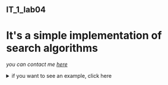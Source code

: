 ## IT_1_lab04
# It's a simple implementation of search algorithms
*you can contact me [here](https://vk.com/randomunrandom)*

<details> 
  <summary>if you want to see an example, click here </summary>
   <h> input search request он же не наполеон
you typed:  он же не наполеон 
*because python console doesn't sopport formating key words would be encapsulated in '!!!'*
method 1:
1: tom: 3 chapter: 1 part: 6
Дюрок сказал, что император !!!Наполеон!!! примет русского генерала перед своей прогулкой.После нескольких минут ожидания дежурный камергер вышел в большую приемную ...
2: tom: 3 chapter: 1 part: 7
После всего того, что сказал ему !!!Наполеон,!!! после этих взрывов гнева и после последних сухо сказанных слов:«Je ne vous retiens plus, general, vous recevrez ma lettre», Балашев был уверен, что ...
3: tom: 4 chapter: 2 part: 18
везде отступает, но неприятель, !!!не!!! дожидаясь его отступления, бежит назад, в противную сторону.Историки Наполеона описывают нам искусный маневр его на ...
4: tom: 3 chapter: 2 part: 34
Подкрепления? – сказал !!!Наполеон!!! с строгим удивлением, как бы !!!не!!! понимая его слов и глядя на красивого мальчика адъютанта с ...
5: tom: 3 chapter: 2 part: 26
-----------------------------------
!!!не!!! входя в палатку, остановился, разговорясь с знакомыми генералами, у входа в нее.Император !!!Наполеон!!! еще !!!не!!! выходил из своей спальни ...
6: tom: 4 chapter: 2 part: 8
!!!Наполеон!!! вступает в Москву после блестящей победы de la Moskowa; сомнения в победе !!!не!!! может быть, так как поле сражения ...
7: tom: 3 chapter: 2 part: 7
Историк Наполеона Тьер, так !!!же,!!! как и другие историки Наполеона, говорит, стараясь оправдать своего героя, что !!!Наполеон!!! был привлечен к ...
8: tom: 3 chapter: 2 part: 29
Вернувшись после второй озабоченной поездки по линии, !!!Наполеон!!! сказал:– Шахматы поставлены, игра начнется завтра.Велев подать себе пуншу и призвав Боссе, ...
9: tom: 3 chapter: 2 part: 33
Шевардинского редута, на котором стоял !!!Наполеон,!!! флеши находились на расстоянии версты, а Бородино более чем в двух верстах расстояния по прямой линии, и поэтому ...
10: tom: 3 chapter: 1 part: 2
29 го мая !!!Наполеон!!! выехал из Дрездена, где !!!он!!! пробыл три недели, окруженный двором, составленным из принцев, герцогов, королей и ...
11: tom: 3 chapter: 2 part: 28
Многие историки говорят, что Бородинское сражение !!!не!!! выиграно французами потому, что у Наполеона был насморк, что ежели бы у него ...
12: tom: 3 chapter: 2 part: 27
Весь этот день 25 августа, как говорят его историки, !!!Наполеон!!! провел на коне, осматривая местность, обсуживая планы, представляемые ему его ...
13: tom: 3 chapter: 3 part: 19
Войска, шедшие ночью, !!!не!!! торопились и двигались медленно и степенно; но на рассвете двигавшиеся войска, подходя к Дорогомиловскому мосту, увидали ...
14: tom: 3 chapter: 2 part: 19
24 го было сражение при Шевардинском редуте, 25 го !!!не!!! было пущено ни одного выстрела ни с той, ни с ...
15: tom: 4 chapter: 2 part: 9
В военном отношении, тотчас по вступлении в Москву, !!!Наполеон!!! строго приказывает генералу Себастиани следить за движениями русской армии, рассылает корпуса ...
16: tom: 4 chapter: 2 part: 10
Но странное дело, все эти распоряжения, заботы и планы, бывшие вовсе !!!не!!! хуже других, издаваемых в подобных !!!же!!! случаях, !!!не!!! ...
17: tom: 5 chapter: 2 part: 6
Только выражение воли божества, !!!не!!! зависящее от времени, может относиться к целому ряду событий, имеющему совершиться через несколько лет или ...
18: tom: 5 chapter: 2 part: 1
Непосредственно уловить и обнять словом – описать жизнь !!!не!!! только человечества, но одного народа, представляется невозможным.Все древние историки употребляли один ...
19: tom: 4 chapter: 3 part: 18
Казалось бы, в этой то кампании бегства французов, когда они делали все то, что только можно было, чтобы погубить себя; когда ни в одном движении этой толпы, начиная от поворота на Калужскую дорогу и до бегства начальника от армии, ...
20: tom: 3 chapter: 2 part: 39
Как будто !!!он!!! говорил: «Довольно, довольно, люди. Перестаньте… Опомнитесь. Что вы делаете?»Измученным, без пищи и без отдыха, людям той и ...
21: tom: 4 chapter: 2 part: 1
И человеческий ум, !!!не!!! вникнувши в бесчисленность и сложность условий явлений, из которых каждое отдельно может представляться причиною, хватается за ...
22: tom: 3 chapter: 2 part: 23
Это был редут, еще !!!не!!! имевший названия, потом получивший название редута Раевского, или курганной батареи.Пьер !!!не!!! обратил особенного внимания на ...
23: tom: 5 chapter: 2 part: 2
Но как скоро историки различных национальностей и воззрений начинают описывать одно и то !!!же!!! событие, то ответы, ими даваемые, тотчас ...
24: tom: 3 chapter: 1 part: 19
Этот страшный вопрос: зачем? к чему? – который прежде представлялся ему в середине всякого занятия, теперь заменился для него !!!не!!! ...
25: tom: 4 chapter: 2 part: 15
В первых числах октября к Кутузову приезжал еще парламентер с письмом от Наполеона и предложением мира, обманчиво означенным из Москвы, тогда как ...
26: tom: 4 chapter: 2 part: 17
!!!Он!!! днем часто неожиданно задремывал; но ночью !!!он,!!! !!!не!!! раздеваясь, лежа на своей постели, большею частию !!!не!!! спал и думал.Так ...
27: tom: 3 chapter: 1 part: 1
С конца 1811-го года началось усиленное вооружение и сосредоточение сил Западной Европы, и в 1812 году силы эти – миллионы людей (считая тех, которые перевозили и кормили армию) двинулись с Запада на Восток, к границам России, к которым точно так ...
28: tom: 4 chapter: 4 part: 5
]Такова судьба !!!не!!! великих людей, !!!не!!! grand homme, которых !!!не!!! признает русский ум, а судьба тех редких, всегда одиноких людей, ...
29: tom: 4 chapter: 2 part: 3
При всех этих подкапываниях предметом интриг большей частью было то военное дело, которым думали руководить все эти люди; но это военное дело шло независимо от них, именно так, как оно должно было идти, то есть никогда ...
30: tom: 3 chapter: 2 part: 38
Страшный вид поля сражения, покрытого трупами и ранеными, в соединении с тяжестью головы и с известиями об убитых и раненых двадцати знакомых генералах и с сознанием бессильности своей прежде сильной руки произвели неожиданное впечатление на Наполеона, который обыкновенно любил рассматривать убитых и раненых, испытывая тем свою душевную силу (как ...
31: tom: 5 chapter: 2 part: 4
Отрешившись от воззрения древних на божественное подчинение воли народа одному избранному и на подчинение этой воли божеству, история !!!не!!! может ...
32: tom: 4 chapter: 4 part: 11
Соблюдалось приличие, и государь показывал первый пример этого; но все знали, что старик виноват и никуда !!!не!!! годится. Когда на ...
33: tom: 3 chapter: 1 part: 4
Отправляя Балашева, государь вновь повторил ему слова о том, что !!!он!!! !!!не!!! помирится до тех пор, пока останется хотя один ...
34: tom: 5 chapter: 1 part: 3
без убеждений, без привычек, без преданий, без имени, даже !!!не!!! француз, самыми, кажется, странными случайностями продвигается между всеми волнующими Францию ...
35: tom: 4 chapter: 3 part: 17
Сначала тот, кого ловят, звонит, !!!не!!! боясь неприятеля, но когда ему приходится плохо, !!!он,!!! стараясь неслышно идти, убегает от своего ...
36: tom: 4 chapter: 2 part: 16
Слезши у избы, на плетневом заборе которой была вывеска: «Главный штаб», и бросив лошадь, !!!он!!! вошел в темные сени.– Дежурного ...
37: tom: 3 chapter: 1 part: 5
Даву был Аракчеев императора Наполеона – Аракчеев !!!не!!! трус, но столь !!!же!!! исправный, жестокий и !!!не!!! умеющий выражать свою преданность ...
38: tom: 4 chapter: 2 part: 19
Когда человек находится в движении, !!!он!!! всегда придумывает себе цель этого движения. Для того чтобы идти тысячу верст, человеку необходимо ...
39: tom: 3 chapter: 3 part: 20
обезматочившем улье уже нет жизни, но на поверхностный взгляд !!!он!!! кажется таким !!!же!!! живым, как и другие.Так !!!же!!! весело в ...
40: tom: 3 chapter: 2 part: 24
В отверстие сломанной стены !!!он!!! смотрел на шедшую вдоль по забору полосу тридцатилетних берез с обрубленными нижними сучьями, на пашню ...
41: tom: 5 chapter: 1 part: 4
Но волна, подъем которой они чувствуют, несется !!!не!!! оттуда, откуда они ждут ее. Поднимается та !!!же!!! волна, с той !!!же!!! ...
42: tom: 3 chapter: 3 part: 5
В противоположность Кутузову, в то !!!же!!! время, в событии еще более важнейшем, чем отступление армии без боя, в оставлении Москвы ...
43: tom: 3 chapter: 1 part: 10
Письмо это еще !!!не!!! было подано государю, когда Барклай за обедом передал Болконскому, что государю лично угодно видеть князя Андрея, ...
44: tom: 3 chapter: 2 part: 21
что видел Пьер направо и налево, было так неопределенно, что ни левая, ни правая сторона поля !!!не!!! удовлетворяла вполне его ...
45: tom: 3 chapter: 2 part: 13
находилось последние три дня между двумя неприятельскими армиями, так что так !!!же!!! легко мог зайти туда русский арьергард, как и ...
46: tom: 4 chapter: 1 part: 3
Посланный этот был француз Мишо, !!!не!!! знавший по русски, но quoique etranger, Busse de c?ur et d'ame, [впрочем, хотя иностранец, ...
47: tom: 3 chapter: 1 part: 11
!!!Не!!! успел князь Андрей проводить глазами Пфуля, как в комнату поспешно вошел граф Бенигсен и, кивнув головой Болконскому, !!!не!!! останавливаясь, ...
48: tom: 3 chapter: 2 part: 25
Офицеры хотели откланяться, но князь Андрей, как будто !!!не!!! желая оставаться с глазу на глаз с своим другом, предложил им ...
49: tom: 3 chapter: 3 part: 29
Пьер счел своим долгом опять уверить капитана, что !!!он!!! был !!!не!!! француз, и хотел уйти, но французский офицер и слышать ...
50: tom: 3 chapter: 3 part: 33
Голова его болела, платье, в котором !!!он!!! спал !!!не!!! раздеваясь, тяготило его тело, и на душе было смутное сознание чего ...
51: tom: 3 chapter: 2 part: 5
Скотина ревела от голода, !!!не!!! находя корма по сожженным солнцем лугам. Только по ночам и в лесах пока еще держалась ...
52: tom: 3 chapter: 1 part: 9
Все были недовольны общим ходом военных дел в русской армии; но об опасности нашествия в русские губернии никто и !!!не!!! ...
53: tom: 3 chapter: 2 part: 4
тот !!!же!!! вечер, как князь отдавал приказания Алпатычу, Десаль, потребовав у княжны Марьи свидания, сообщил ей, что так как князь ...
method 2:
1: tom: 3 chapter: 3 part: 29
Пьер счел своим долгом опять уверить капитана, что !!!он!!! был !!!не!!! француз, и хотел уйти, но французский офицер и слышать ...
2: tom: 3 chapter: 1 part: 1
С конца 1811-го года началось усиленное вооружение и сосредоточение сил Западной Европы, и в 1812 году силы эти – миллионы людей (считая тех, которые перевозили и кормили армию) двинулись с Запада на Восток, к границам России, к которым точно так ...
3: tom: 3 chapter: 2 part: 4
тот !!!же!!! вечер, как князь отдавал приказания Алпатычу, Десаль, потребовав у княжны Марьи свидания, сообщил ей, что так как князь ...
4: tom: 3 chapter: 2 part: 25
Офицеры хотели откланяться, но князь Андрей, как будто !!!не!!! желая оставаться с глазу на глаз с своим другом, предложил им ...
5: tom: 3 chapter: 2 part: 5
-----------------------------------
Скотина ревела от голода, !!!не!!! находя корма по сожженным солнцем лугам. Только по ночам и в лесах пока еще держалась ...
6: tom: 3 chapter: 1 part: 11
!!!Не!!! успел князь Андрей проводить глазами Пфуля, как в комнату поспешно вошел граф Бенигсен и, кивнув головой Болконскому, !!!не!!! останавливаясь, ...
7: tom: 3 chapter: 3 part: 33
Голова его болела, платье, в котором !!!он!!! спал !!!не!!! раздеваясь, тяготило его тело, и на душе было смутное сознание чего ...
8: tom: 3 chapter: 1 part: 9
Все были недовольны общим ходом военных дел в русской армии; но об опасности нашествия в русские губернии никто и !!!не!!! ...
9: tom: 4 chapter: 2 part: 9
В военном отношении, тотчас по вступлении в Москву, !!!Наполеон!!! строго приказывает генералу Себастиани следить за движениями русской армии, рассылает корпуса ...
10: tom: 5 chapter: 1 part: 3
без убеждений, без привычек, без преданий, без имени, даже !!!не!!! француз, самыми, кажется, странными случайностями продвигается между всеми волнующими Францию ...
11: tom: 3 chapter: 2 part: 19
24 го было сражение при Шевардинском редуте, 25 го !!!не!!! было пущено ни одного выстрела ни с той, ни с ...
12: tom: 4 chapter: 2 part: 10
Но странное дело, все эти распоряжения, заботы и планы, бывшие вовсе !!!не!!! хуже других, издаваемых в подобных !!!же!!! случаях, !!!не!!! ...
13: tom: 4 chapter: 1 part: 3
Посланный этот был француз Мишо, !!!не!!! знавший по русски, но quoique etranger, Busse de c?ur et d'ame, [впрочем, хотя иностранец, ...
14: tom: 3 chapter: 2 part: 21
что видел Пьер направо и налево, было так неопределенно, что ни левая, ни правая сторона поля !!!не!!! удовлетворяла вполне его ...
15: tom: 3 chapter: 2 part: 13
находилось последние три дня между двумя неприятельскими армиями, так что так !!!же!!! легко мог зайти туда русский арьергард, как и ...
16: tom: 3 chapter: 2 part: 38
Страшный вид поля сражения, покрытого трупами и ранеными, в соединении с тяжестью головы и с известиями об убитых и раненых двадцати знакомых генералах и с сознанием бессильности своей прежде сильной руки произвели неожиданное впечатление на Наполеона, который обыкновенно любил рассматривать убитых и раненых, испытывая тем свою душевную силу (как ...
17: tom: 3 chapter: 2 part: 29
Вернувшись после второй озабоченной поездки по линии, !!!Наполеон!!! сказал:– Шахматы поставлены, игра начнется завтра.Велев подать себе пуншу и призвав Боссе, ...
18: tom: 3 chapter: 2 part: 23
Это был редут, еще !!!не!!! имевший названия, потом получивший название редута Раевского, или курганной батареи.Пьер !!!не!!! обратил особенного внимания на ...
19: tom: 3 chapter: 2 part: 34
Подкрепления? – сказал !!!Наполеон!!! с строгим удивлением, как бы !!!не!!! понимая его слов и глядя на красивого мальчика адъютанта с ...
20: tom: 5 chapter: 2 part: 6
Только выражение воли божества, !!!не!!! зависящее от времени, может относиться к целому ряду событий, имеющему совершиться через несколько лет или ...
21: tom: 3 chapter: 1 part: 19
Этот страшный вопрос: зачем? к чему? – который прежде представлялся ему в середине всякого занятия, теперь заменился для него !!!не!!! ...
22: tom: 4 chapter: 4 part: 5
]Такова судьба !!!не!!! великих людей, !!!не!!! grand homme, которых !!!не!!! признает русский ум, а судьба тех редких, всегда одиноких людей, ...
23: tom: 3 chapter: 2 part: 7
Историк Наполеона Тьер, так !!!же,!!! как и другие историки Наполеона, говорит, стараясь оправдать своего героя, что !!!Наполеон!!! был привлечен к ...
24: tom: 3 chapter: 2 part: 26
!!!не!!! входя в палатку, остановился, разговорясь с знакомыми генералами, у входа в нее.Император !!!Наполеон!!! еще !!!не!!! выходил из своей спальни ...
25: tom: 3 chapter: 2 part: 28
Многие историки говорят, что Бородинское сражение !!!не!!! выиграно французами потому, что у Наполеона был насморк, что ежели бы у него ...
26: tom: 5 chapter: 2 part: 4
Отрешившись от воззрения древних на божественное подчинение воли народа одному избранному и на подчинение этой воли божеству, история !!!не!!! может ...
27: tom: 3 chapter: 1 part: 6
Дюрок сказал, что император !!!Наполеон!!! примет русского генерала перед своей прогулкой.После нескольких минут ожидания дежурный камергер вышел в большую приемную ...
28: tom: 3 chapter: 2 part: 24
В отверстие сломанной стены !!!он!!! смотрел на шедшую вдоль по забору полосу тридцатилетних берез с обрубленными нижними сучьями, на пашню ...
29: tom: 3 chapter: 1 part: 2
29 го мая !!!Наполеон!!! выехал из Дрездена, где !!!он!!! пробыл три недели, окруженный двором, составленным из принцев, герцогов, королей и ...
30: tom: 3 chapter: 2 part: 39
Как будто !!!он!!! говорил: «Довольно, довольно, люди. Перестаньте… Опомнитесь. Что вы делаете?»Измученным, без пищи и без отдыха, людям той и ...
31: tom: 3 chapter: 2 part: 33
Шевардинского редута, на котором стоял !!!Наполеон,!!! флеши находились на расстоянии версты, а Бородино более чем в двух верстах расстояния по прямой линии, и поэтому ...
32: tom: 4 chapter: 2 part: 16
Слезши у избы, на плетневом заборе которой была вывеска: «Главный штаб», и бросив лошадь, !!!он!!! вошел в темные сени.– Дежурного ...
33: tom: 3 chapter: 3 part: 5
В противоположность Кутузову, в то !!!же!!! время, в событии еще более важнейшем, чем отступление армии без боя, в оставлении Москвы ...
34: tom: 4 chapter: 2 part: 19
Когда человек находится в движении, !!!он!!! всегда придумывает себе цель этого движения. Для того чтобы идти тысячу верст, человеку необходимо ...
35: tom: 5 chapter: 2 part: 1
Непосредственно уловить и обнять словом – описать жизнь !!!не!!! только человечества, но одного народа, представляется невозможным.Все древние историки употребляли один ...
36: tom: 4 chapter: 3 part: 18
Казалось бы, в этой то кампании бегства французов, когда они делали все то, что только можно было, чтобы погубить себя; когда ни в одном движении этой толпы, начиная от поворота на Калужскую дорогу и до бегства начальника от армии, ...
37: tom: 3 chapter: 1 part: 10
Письмо это еще !!!не!!! было подано государю, когда Барклай за обедом передал Болконскому, что государю лично угодно видеть князя Андрея, ...
38: tom: 4 chapter: 3 part: 17
Сначала тот, кого ловят, звонит, !!!не!!! боясь неприятеля, но когда ему приходится плохо, !!!он,!!! стараясь неслышно идти, убегает от своего ...
39: tom: 4 chapter: 2 part: 3
При всех этих подкапываниях предметом интриг большей частью было то военное дело, которым думали руководить все эти люди; но это военное дело шло независимо от них, именно так, как оно должно было идти, то есть никогда ...
40: tom: 3 chapter: 3 part: 19
Войска, шедшие ночью, !!!не!!! торопились и двигались медленно и степенно; но на рассвете двигавшиеся войска, подходя к Дорогомиловскому мосту, увидали ...
41: tom: 5 chapter: 2 part: 2
Но как скоро историки различных национальностей и воззрений начинают описывать одно и то !!!же!!! событие, то ответы, ими даваемые, тотчас ...
42: tom: 3 chapter: 1 part: 4
Отправляя Балашева, государь вновь повторил ему слова о том, что !!!он!!! !!!не!!! помирится до тех пор, пока останется хотя один ...
43: tom: 4 chapter: 2 part: 1
И человеческий ум, !!!не!!! вникнувши в бесчисленность и сложность условий явлений, из которых каждое отдельно может представляться причиною, хватается за ...
44: tom: 4 chapter: 4 part: 11
Соблюдалось приличие, и государь показывал первый пример этого; но все знали, что старик виноват и никуда !!!не!!! годится. Когда на ...
45: tom: 3 chapter: 1 part: 7
После всего того, что сказал ему !!!Наполеон,!!! после этих взрывов гнева и после последних сухо сказанных слов:«Je ne vous retiens plus, general, vous recevrez ma lettre», Балашев был уверен, что ...
46: tom: 4 chapter: 2 part: 15
В первых числах октября к Кутузову приезжал еще парламентер с письмом от Наполеона и предложением мира, обманчиво означенным из Москвы, тогда как ...
47: tom: 3 chapter: 2 part: 27
Весь этот день 25 августа, как говорят его историки, !!!Наполеон!!! провел на коне, осматривая местность, обсуживая планы, представляемые ему его ...
48: tom: 4 chapter: 2 part: 8
!!!Наполеон!!! вступает в Москву после блестящей победы de la Moskowa; сомнения в победе !!!не!!! может быть, так как поле сражения ...
49: tom: 5 chapter: 1 part: 4
Но волна, подъем которой они чувствуют, несется !!!не!!! оттуда, откуда они ждут ее. Поднимается та !!!же!!! волна, с той !!!же!!! ...
50: tom: 4 chapter: 2 part: 17
!!!Он!!! днем часто неожиданно задремывал; но ночью !!!он,!!! !!!не!!! раздеваясь, лежа на своей постели, большею частию !!!не!!! спал и думал.Так ...
51: tom: 4 chapter: 2 part: 18
везде отступает, но неприятель, !!!не!!! дожидаясь его отступления, бежит назад, в противную сторону.Историки Наполеона описывают нам искусный маневр его на ...
52: tom: 3 chapter: 1 part: 5
Даву был Аракчеев императора Наполеона – Аракчеев !!!не!!! трус, но столь !!!же!!! исправный, жестокий и !!!не!!! умеющий выражать свою преданность ...
53: tom: 3 chapter: 3 part: 20
обезматочившем улье уже нет жизни, но на поверхностный взгляд !!!он!!! кажется таким !!!же!!! живым, как и другие.Так !!!же!!! весело в ... </h> 
</details>